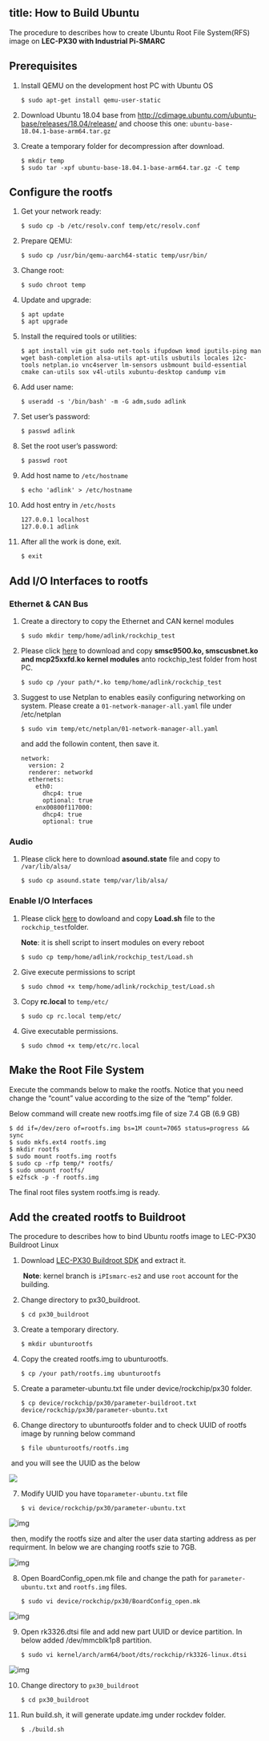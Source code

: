title: How to Build Ubuntu
---

The procedure to describes how to create Ubuntu Root File System(RFS) image on **LEC-PX30 with Industrial Pi-SMARC**



## **Prerequisites**

1. Install QEMU on the development host PC with Ubuntu OS

   ```
   $ sudo apt-get install qemu-user-static
   ```

2. Download Ubuntu 18.04 base from http://cdimage.ubuntu.com/ubuntu-base/releases/18.04/release/   and choose this one: `ubuntu-base-18.04.1-base-arm64.tar.gz`

3. Create a temporary folder for decompression after download.

   ```
   $ mkdir temp
   $ sudo tar -xpf ubuntu-base-18.04.1-base-arm64.tar.gz -C temp
   ```



## Configure the rootfs

1. Get your network ready:

   ```
   $ sudo cp -b /etc/resolv.conf temp/etc/resolv.conf
   ```

2. Prepare QEMU:

   ```
   $ sudo cp /usr/bin/qemu-aarch64-static temp/usr/bin/
   ```

3. Change root:

   ```
   $ sudo chroot temp
   ```

4. Update and upgrade:

   ```
   $ apt update
   $ apt upgrade
   ```

5. Install the required tools or utilities:

   ```
   $ apt install vim git sudo net-tools ifupdown kmod iputils-ping man wget bash-completion alsa-utils apt-utils usbutils locales i2c-tools netplan.io vnc4server lm-sensors usbmount build-essential cmake can-utils sox v4l-utils xubuntu-desktop candump vim
   ```

6. Add user name:

   ```
   $ useradd -s '/bin/bash' -m -G adm,sudo adlink
   ```

8. Set user’s password:

   ```
   $ passwd adlink
   ```

9. Set the root user’s password:

   ```
   $ passwd root
   ```

10. Add host name to `/etc/hostname`

       ```
    $ echo 'adlink' > /etc/hostname
       ```
    
11. Add host entry in `/etc/hosts`

       ```
    127.0.0.1 localhost
    127.0.0.1 adlink
       ```

12. After all the work is done, exit.

    ```
    $ exit
    ```



## Add I/O Interfaces to rootfs 



###    Ethernet & CAN Bus

1. Create a directory to copy the Ethernet and CAN kernel modules

    ```
    $ sudo mkdir temp/home/adlink/rockchip_test
    ```
    
2. Please click [here](https://hq0epm0west0us0storage.blob.core.windows.net/public/LEC-PX30/documentation/px30-ubuntu-kernel-module_20191226.zip) to download and copy  **smsc9500.ko,  smscusbnet.ko and mcp25xxfd.ko kernel modules** anto rockchip_test folder from host PC. 

    ```
    $ sudo cp /your path/*.ko temp/home/adlink/rockchip_test
    ```

3. Suggest to use Netplan to enables easily configuring networking on system. Please create a `01-network-manager-all.yaml` file under /etc/netplan

    ```
    $ sudo vim temp/etc/netplan/01-network-manager-all.yaml
    ```

    and add the followin content, then save it.
    
    ```
    network:
      version: 2
      renderer: networkd
      ethernets:
        eth0:
          dhcp4: true
          optional: true
        enx00800f117000:
          dhcp4: true
          optional: true
    ```

  

###    Audio

1. Please click here to download **asound.state** file and copy to `/var/lib/alsa/`

   ```
   $ sudo cp asound.state temp/var/lib/alsa/
   ```



### Enable I/O Interfaces 

1. Please click [here](https://hq0epm0west0us0storage.blob.core.windows.net/public/LEC-PX30/documentation/px30-ubuntu-configuration_20191226.zip) to dowloand and copy **Load.sh** file to the `rockchip_test`folder. 

   **Note**: it is shell script to insert modules on every reboot 

   ```
   $ sudo cp temp/home/adlink/rockchip_test/Load.sh
   ```

2. Give execute permissions to script
   ```
   $ sudo chmod +x temp/home/adlink/rockchip_test/Load.sh
   ```

3. Copy **rc.local** to `temp/etc/` 

   ```
   $ sudo cp rc.local temp/etc/
   ```

4. Give executable permissions.
   ```
   $ sudo chmod +x temp/etc/rc.local
   ```



## Make the Root File System

Execute the commands below to make the rootfs. Notice that you need change the “count” value according to the size of the “temp” folder.

Below command will create new rootfs.img file of size 7.4 GB (6.9 GB)

    $ dd if=/dev/zero of=rootfs.img bs=1M count=7065 status=progress && sync
    $ sudo mkfs.ext4 rootfs.img
    $ mkdir rootfs
    $ sudo mount rootfs.img rootfs
    $ sudo cp -rfp temp/* rootfs/
    $ sudo umount rootfs/
    $ e2fsck -p -f rootfs.img

 The final root files system rootfs.img is ready.



## Add the created rootfs to Buildroot 

The procedure to describes how to bind Ubuntu rootfs image to LEC-PX30 Buildroot Linux

1. Download [LEC-PX30 Buildroot SDK](https://hq0epm0west0us0storage.blob.core.windows.net/development/LEC-PX30/SDK/px30_buildroot_es2_sdk_20191218.tar.gz) and extract it.

   ​    **Note**: kernel branch is `iPIsmarc-es2`  and use `root` account for the building.

2. Change directory to px30_buildroot.

   ```
   $ cd px30_buildroot
   ```

3. Create a temporary directory.

   ```
   $ mkdir ubunturootfs
   ```

4. Copy the created rootfs.img to ubunturootfs.

   ```
   $ cp /your path/rootfs.img ubunturootfs
   ```

5. Create a parameter-ubuntu.txt file under device/rockchip/px30 folder.

   ```
   $ cp device/rockchip/px30/parameter-buildroot.txt device/rockchip/px30/parameter-ubuntu.txt
   ```

6. Change directory to ubunturootfs folder and to check UUID of rootfs image by running below command

   ```
   $ file ubunturootfs/rootfs.img
   ```

​        and you will see the UUID as the below

<img align="center" src="HowToBuildUbuntu.assets/ubuntu_uuid.png"/>

7. Modify UUID you have to`parameter-ubuntu.txt` file

   ```
   $ vi device/rockchip/px30/parameter-ubuntu.txt
   ```

![img](HowToBuildUbuntu.assets/ubuntu_uuid_m.png)

​          then, modify the rootfs size and alter the user data starting address as per requirment. In below we      are changing rootfs szie to 7GB.

![img](HowToBuildUbuntu.assets/ubuntu_uuid_s.png)

8. Open BoardConfig_open.mk file and change the path for `parameter-ubuntu.txt` and `rootfs.img` files.

   ```
   $ sudo vi device/rockchip/px30/BoardConfig_open.mk
   ```

![img](HowToBuildUbuntu.assets/ubuntu_parameter.png)

9. Open rk3326.dtsi file and add new part UUID or device partition. In below added /dev/mmcblk1p8 partition.

   ```
   $ sudo vi kernel/arch/arm64/boot/dts/rockchip/rk3326-linux.dtsi
   ```

![img](HowToBuildUbuntu.assets/ubuntu_u-boot.png)

10. Change directory to `px30_buildroot`

       ```
      $ cd px30_buildroot
       ```


11. Run build.sh, it will generate update.img under rockdev folder.

       ```
      $ ./build.sh
       ```

